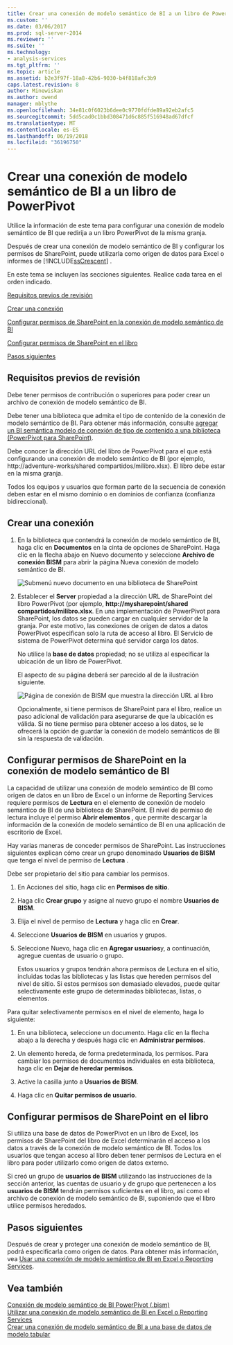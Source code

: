 ```yaml
---
title: Crear una conexión de modelo semántico de BI a un libro de PowerPivot | Documentos de Microsoft
ms.custom: ''
ms.date: 03/06/2017
ms.prod: sql-server-2014
ms.reviewer: ''
ms.suite: ''
ms.technology:
- analysis-services
ms.tgt_pltfrm: ''
ms.topic: article
ms.assetid: b2e3f97f-18a8-42b6-9030-b4f818afc3b9
caps.latest.revision: 8
author: Minewiskan
ms.author: owend
manager: mblythe
ms.openlocfilehash: 34e81c0f6023b6dee0c9770fdfde89a92eb2afc5
ms.sourcegitcommit: 5dd5cad0c1bbd308471d6c885f516948ad67dfcf
ms.translationtype: MT
ms.contentlocale: es-ES
ms.lasthandoff: 06/19/2018
ms.locfileid: "36196750"
---
```

# <a name="create-a-bi-semantic-model-connection-to-a-powerpivot-workbook"></a>Crear una conexión de modelo semántico de BI a un libro de PowerPivot
  Utilice la información de este tema para configurar una conexión de modelo semántico de BI que redirija a un libro PowerPivot de la misma granja.  
  
 Después de crear una conexión de modelo semántico de BI y configurar los permisos de SharePoint, puede utilizarla como origen de datos para Excel o informes de [!INCLUDE[ssCrescent](../../includes/sscrescent-md.md)] .  
  
 En este tema se incluyen las secciones siguientes. Realice cada tarea en el orden indicado.  
  
 [Requisitos previos de revisión](#bkmk_prereq)  
  
 [Crear una conexión](#bkmk_create)  
  
 [Configurar permisos de SharePoint en la conexión de modelo semántico de BI](#bkmk_permissions)  
  
 [Configurar permisos de SharePoint en el libro](#bkmk_userdb)  
  
 [Pasos siguientes](#bkmk_next)  
  
##  <a name="bkmk_prereq"></a> Requisitos previos de revisión  
 Debe tener permisos de contribución o superiores para poder crear un archivo de conexión de modelo semántico de BI.  
  
 Debe tener una biblioteca que admita el tipo de contenido de la conexión de modelo semántico de BI. Para obtener más información, consulte [agregar un BI semántica modelo de conexión de tipo de contenido a una biblioteca &#40;PowerPivot para SharePoint&#41;](add-bi-semantic-model-connection-content-type-to-library.md).  
  
 Debe conocer la dirección URL del libro de PowerPivot para el que está configurando una conexión de modelo semántico de BI (por ejemplo, http://adventure-works/shared compartidos/milibro.xlsx). El libro debe estar en la misma granja.  
  
 Todos los equipos y usuarios que forman parte de la secuencia de conexión deben estar en el mismo dominio o en dominios de confianza (confianza bidireccional).  
  
##  <a name="bkmk_create"></a> Crear una conexión  
  
1.  En la biblioteca que contendrá la conexión de modelo semántico de BI, haga clic en **Documentos** en la cinta de opciones de SharePoint. Haga clic en la flecha abajo en Nuevo documento y seleccione **Archivo de conexión BISM** para abrir la página Nueva conexión de modelo semántico de BI.  
  
     ![Submenú nuevo documento en una biblioteca de SharePoint](../media/ssas-bismconnection-new.gif "submenú nuevo documento en una biblioteca de SharePoint")  
  
2.  Establecer el **Server** propiedad a la dirección URL de SharePoint del libro PowerPivot (por ejemplo,  **http://mysharepoint/shared compartidos/milibro.xlsx**. En una implementación de PowerPivot para SharePoint, los datos se pueden cargar en cualquier servidor de la granja. Por este motivo, las conexiones de origen de datos a datos PowerPivot especifican solo la ruta de acceso al libro. El Servicio de sistema de PowerPivot determina qué servidor carga los datos.  
  
     No utilice la **base de datos** propiedad; no se utiliza al especificar la ubicación de un libro de PowerPivot.  
  
     El aspecto de su página deberá ser parecido al de la ilustración siguiente.  
  
     ![Página de conexión de BISM que muestra la dirección URL al libro](../media/ssas-bismconnection-ppvtds.gif "página de conexión de BISM que muestra la dirección URL al libro")  
  
     Opcionalmente, si tiene permisos de SharePoint para el libro, realice un paso adicional de validación para asegurarse de que la ubicación es válida. Si no tiene permiso para obtener acceso a los datos, se le ofrecerá la opción de guardar la conexión de modelo semánticos de BI sin la respuesta de validación.  
  
##  <a name="bkmk_permissions"></a> Configurar permisos de SharePoint en la conexión de modelo semántico de BI  
 La capacidad de utilizar una conexión de modelo semántico de BI como origen de datos en un libro de Excel o un informe de Reporting Services requiere permisos de **Lectura** en el elemento de conexión de modelo semántico de BI de una biblioteca de SharePoint. El nivel de permiso de lectura incluye el permiso **Abrir elementos** , que permite descargar la información de la conexión de modelo semántico de BI en una aplicación de escritorio de Excel.  
  
 Hay varias maneras de conceder permisos de SharePoint. Las instrucciones siguientes explican cómo crear un grupo denominado **Usuarios de BISM** que tenga el nivel de permiso de **Lectura** .  
  
 Debe ser propietario del sitio para cambiar los permisos.  
  
1.  En Acciones del sitio, haga clic en **Permisos de sitio**.  
  
2.  Haga clic **Crear grupo** y asigne al nuevo grupo el nombre **Usuarios de BISM**.  
  
3.  Elija el nivel de permiso de **Lectura** y haga clic en **Crear**.  
  
4.  Seleccione **Usuarios de BISM** en usuarios y grupos.  
  
5.  Seleccione Nuevo, haga clic en **Agregar usuarios**y, a continuación, agregue cuentas de usuario o grupo.  
  
     Estos usuarios y grupos tendrán ahora permisos de Lectura en el sitio, incluidas todas las bibliotecas y las listas que hereden permisos del nivel de sitio. Si estos permisos son demasiado elevados, puede quitar selectivamente este grupo de determinadas bibliotecas, listas, o elementos.  
  
 Para quitar selectivamente permisos en el nivel de elemento, haga lo siguiente:  
  
1.  En una biblioteca, seleccione un documento. Haga clic en la flecha abajo a la derecha y después haga clic en **Administrar permisos**.  
  
2.  Un elemento hereda, de forma predeterminada, los permisos. Para cambiar los permisos de documentos individuales en esta biblioteca, haga clic en **Dejar de heredar permisos**.  
  
3.  Active la casilla junto a **Usuarios de BISM**.  
  
4.  Haga clic en **Quitar permisos de usuario**.  
  
##  <a name="bkmk_userdb"></a> Configurar permisos de SharePoint en el libro  
 Si utiliza una base de datos de PowerPivot en un libro de Excel, los permisos de SharePoint del libro de Excel determinarán el acceso a los datos a través de la conexión de modelo semántico de BI. Todos los usuarios que tengan acceso al libro deben tener permisos de Lectura en el libro para poder utilizarlo como origen de datos externo.  
  
 Si creó un grupo de **usuarios de BISM** utilizando las instrucciones de la sección anterior, las cuentas de usuario y de grupo que pertenecen a los **usuarios de BISM** tendrán permisos suficientes en el libro, así como el archivo de conexión de modelo semántico de BI, suponiendo que el libro utilice permisos heredados.  
  
##  <a name="bkmk_next"></a> Pasos siguientes  
 Después de crear y proteger una conexión de modelo semántico de BI, podrá especificarla como origen de datos. Para obtener más información, vea [Usar una conexión de modelo semántico de BI en Excel o Reporting Services](use-a-bi-semantic-model-connection-in-excel-or-reporting-services.md).  
  
## <a name="see-also"></a>Vea también  
 [Conexión de modelo semántico de BI PowerPivot &#40;.bism&#41;](power-pivot-bi-semantic-model-connection-bism.md)   
 [Utilizar una conexión de modelo semántico de BI en Excel o Reporting Services](use-a-bi-semantic-model-connection-in-excel-or-reporting-services.md)   
 [Crear una conexión de modelo semántico de BI a una base de datos de modelo tabular](create-a-bi-semantic-model-connection-to-a-tabular-model-database.md)  
  
  